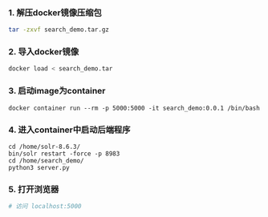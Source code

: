### 1. 解压docker镜像压缩包

```bash
tar -zxvf search_demo.tar.gz
```

### 2. 导入docker镜像

```bash
docker load < search_demo.tar
```

### 3. 启动image为container

```
docker container run --rm -p 5000:5000 -it search_demo:0.0.1 /bin/bash
```

### 4. 进入container中启动后端程序

```
cd /home/solr-8.6.3/
bin/solr restart -force -p 8983
cd /home/search_demo/
python3 server.py
```

### 5. 打开浏览器

```bash
# 访问 localhost:5000
```



